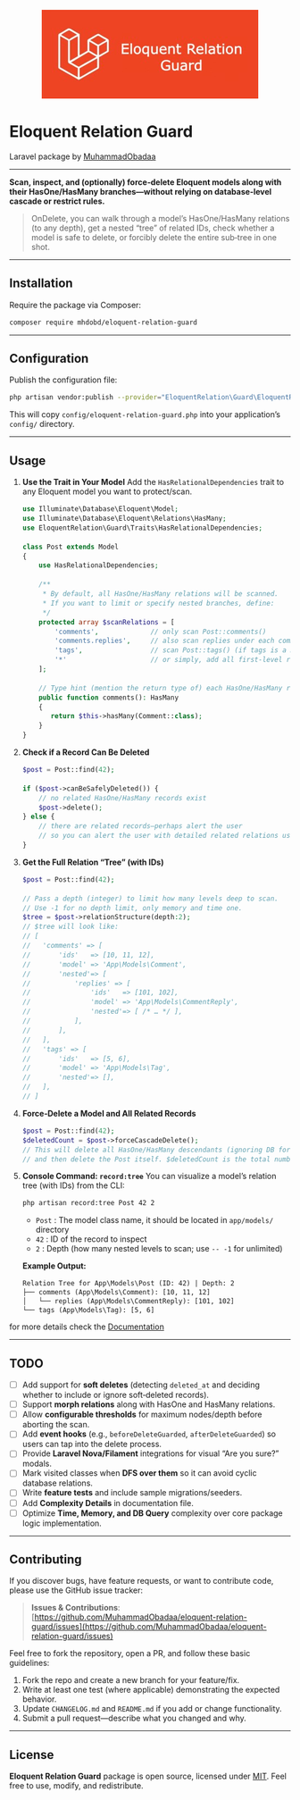 <p align="center"><img src="/art/logo.jpg" alt="Package logo"></p>

# Eloquent Relation Guard

Laravel package by [MuhammadObadaa](https://github.com/MuhammadObadaa)

---

**Scan, inspect, and (optionally) force‐delete Eloquent models along with their HasOne/HasMany branches—without relying on database‐level cascade or restrict rules.**

> OnDelete, you can walk through a model’s HasOne/HasMany relations (to any depth), get a nested “tree” of related IDs, check whether a model is safe to delete, or forcibly delete the entire sub‐tree in one shot.

---

## Installation

Require the package via Composer:

```bash
composer require mhdobd/eloquent-relation-guard

```

---

## Configuration

Publish the configuration file:

```bash
php artisan vendor:publish --provider="EloquentRelation\Guard\EloquentRelationGuardServiceProvider" --tag="config"
```
This will copy `config/eloquent-relation-guard.php` into your application’s `config/` directory.

---

## Usage

1. **Use the Trait in Your Model**
   Add the `HasRelationalDependencies` trait to any Eloquent model you want to protect/scan.

   ```php
   use Illuminate\Database\Eloquent\Model;
   use Illuminate\Database\Eloquent\Relations\HasMany;
   use EloquentRelation\Guard\Traits\HasRelationalDependencies;

   class Post extends Model
   {
       use HasRelationalDependencies;

       /**
        * By default, all HasOne/HasMany relations will be scanned.
        * If you want to limit or specify nested branches, define:
        */
       protected array $scanRelations = [
           'comments',             // only scan Post::comments()
           'comments.replies',     // also scan replies under each comment
           'tags',                 // scan Post::tags() (if tags is a HasMany relationship)
           '*'                     // or simply, add all first-level relations
       ];

       // Type hint (mention the return type of) each HasOne/HasMany relation method
       public function comments(): HasMany
       {
          return $this->hasMany(Comment::class);
       }
   }
   ```

2. **Check if a Record Can Be Deleted**

   ```php
   $post = Post::find(42);

   if ($post->canBeSafelyDeleted()) {
       // no related HasOne/HasMany records exist
       $post->delete();
   } else {
       // there are related records—perhaps alert the user
       // so you can alert the user with detailed related relations using $post->relationStructure
   }
   ```

3. **Get the Full Relation “Tree” (with IDs)**

   ```php
   $post = Post::find(42);

   // Pass a depth (integer) to limit how many levels deep to scan.
   // Use -1 for no depth limit, only memory and time one.
   $tree = $post->relationStructure(depth:2);
   // $tree will look like:
   // [
   //   'comments' => [
   //       'ids'   => [10, 11, 12],
   //       'model' => 'App\Models\Comment',
   //       'nested'=> [
   //           'replies' => [
   //               'ids'   => [101, 102],
   //               'model' => 'App\Models\CommentReply',
   //               'nested'=> [ /* … */ ],
   //           ],
   //       ],
   //   ],
   //   'tags' => [
   //       'ids'   => [5, 6],
   //       'model' => 'App\Models\Tag',
   //       'nested'=> [],
   //   ],
   // ]
   ```

4. **Force‐Delete a Model and All Related Records**

   ```php
   $post = Post::find(42);
   $deletedCount = $post->forceCascadeDelete();
   // This will delete all HasOne/HasMany descendants (ignoring DB foreign‐key rules)
   // and then delete the Post itself. $deletedCount is the total number of records removed.
   ```

5. **Console Command: `record:tree`**
   You can visualize a model’s relation tree (with IDs) from the CLI:

   ```bash
   php artisan record:tree Post 42 2
   ```

   * `Post`           : The model class name, it should be located in `app/models/` directory
   * `42`             : ID of the record to inspect
   * `2`              : Depth (how many nested levels to scan; use `-- -1` for unlimited)

   **Example Output:**

   ```
   Relation Tree for App\Models\Post (ID: 42) | Depth: 2
   ├── comments (App\Models\Comment): [10, 11, 12]
   │   └── replies (App\Models\CommentReply): [101, 102]
   └── tags (App\Models\Tag): [5, 6]
   ```

for more details check the [Documentation](Documentation.md)

---

## TODO

* [ ] Add support for **soft deletes** (detecting `deleted_at` and deciding whether to include or ignore soft‐deleted records).
* [ ] Support **morph relations** along with HasOne and HasMany relations.
* [ ] Allow **configurable thresholds** for maximum nodes/depth before aborting the scan.
* [ ] Add **event hooks** (e.g., `beforeDeleteGuarded`, `afterDeleteGuarded`) so users can tap into the delete process.
* [ ] Provide **Laravel Nova/Filament** integrations for visual “Are you sure?” modals.
* [ ] Mark visited classes when **DFS over them** so it can avoid cyclic database relations.
* [ ] Write **feature tests** and include sample migrations/seeders.
* [ ] Add **Complexity Details** in documentation file.
* [ ] Optimize **Time, Memory, and DB Query** complexity over core package logic implementation.

---

## Contributing

If you discover bugs, have feature requests, or want to contribute code, please use the GitHub issue tracker:

> **Issues & Contributions**:
> [https://github.com/MuhammadObadaa/eloquent-relation-guard/issues](https://github.com/MuhammadObadaa/eloquent-relation-guard/issues)

Feel free to fork the repository, open a PR, and follow these basic guidelines:

1. Fork the repo and create a new branch for your feature/fix.
2. Write at least one test (where applicable) demonstrating the expected behavior.
3. Update `CHANGELOG.md` and `README.md` if you add or change functionality.
4. Submit a pull request—describe what you changed and why.

---

## License

**Eloquent Relation Guard** package is open source, licensed under [MIT](LICENSE). Feel free to use, modify, and redistribute.